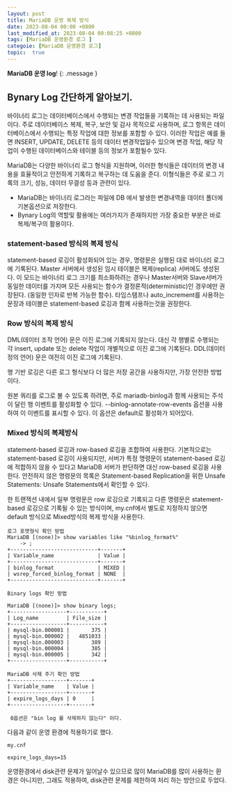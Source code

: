 ```yaml
---
layout: post
title: MariaDB 운영 복제 방식
date: 2023-08-04 00:00 +0800
last_modified_at: 2023-08-04 00:08:25 +0800
tags: [MariaDB 운영환경 로그 ]
categoie: [MariaDB 운영환경 로그]
topic:  true
---
```

**MariaDB 운영 log**!
{: .message }

## Bynary Log 간단하게 알아보기.

바이너리 로그는 데이터베이스에서 수행되는 변경 작업들을 기록하는 데 사용되는 파일이다. 주로 데이터베이스 복제, 복구, 보안 및 감사 목적으로 사용하며, 로그 항목은 데이터베이스에서 수행되는 특정 작업에 대한 정보를 포함할 수 있다.
이러한 작업은 예를 들면 INSERT, UPDATE, DELETE 등의 데이터 변경작업일수 있으며 변경 작업, 해당 작업이 수행된 데이터베이스와 테이블 등의 정보가 포함될수 있다.

MariaDB는 다양한 바이너리 로그 형식을 지원하며, 이러한 형식들은 데이터의 변경 내용을 효율적이고 안전하게 기록하고 복구하는 데 도움을 준다. 이형식들은 주로 로그 기록의 크기, 성능, 데이터 무결성 등과 관련이 있다.

* MariaDB는 바이너리 로그라는 파일에 DB 에서 발생한 변경내역을 데이터 폴더에 기본옵션으로 저장한다.
* Bynary Log의 역할및 활용에는 여러가지가 존재하지만 가장 중요한 부분은 바로 복제/복구의 활용이다.

### statement-based 방식의 복제 방식

statement-based 로깅이 활성화되어 있는 경우, 명령문은 실행된 대로 바이너리 로그에 기록된다. Master 서버에서 생성된 임시 테이블은 복제(replica) 서버에도 생성된다. 이 모드는 바이너리 로그 크기를 최소화하려는 경우나 Master서버와 Slave서버가 동일한 데이터를 가지며 모든 사용되는 함수가 결정론적(deterministic)인 경우에만 권장된다. (동일한 인자로 반복 가능한 함수). 타임스탬프나 auto_increment를 사용하는 문장과 테이블은 statement-based 로깅과 함께 사용하는것을 권장한다.

### Row 방식의 복제 방식
DML(데이터 조작 언어) 문은 이진 로그에 기록되지 않는다. 대신 각 행별로 수행되는 각 insert, update 또는 delete 작업이 개별적으로 이진 로그에 기록된다. DDL(데이터 정의 언어) 문은 여전히 이진 로그에 기록된다.

행 기반 로깅은 다른 로그 형식보다 더 많은 저장 공간을 사용하지만, 가장 안전한 방법이다. 

원본 쿼리를 로그로 볼 수 있도록 하려면, 주로 mariadb-binlog과 함께 사용되는 주석이 달린 행 이벤트를 활성화할 수 있다. --binlog-annotate-row-events 옵션을 사용하여 이 이벤트를 표시할 수 있다. 이 옵션은 default로 활성화가 되어있다.

### Mixed 방식의 복제방식
statement-based 로깅과 row-based 로깅을 조합하여 사용한다. 기본적으로는 statement-based 로깅이 사용되지만, 서버가 특정 명령문이 statement-based 로깅에 적합하지 않을 수 있다고 MariaDB 서버가 판단하면 대신 row-based 로깅을 사용한다. 안전하지 않은 명령문의 목록은 Statement-based Replication을 위한 Unsafe Statements: Unsafe Statements에서 확인할 수 있다.

한 트랜잭션 내에서 일부 명령문은 row 로깅으로 기록되고 다른 명령문은 statement-based 로깅으로 기록될 수 있는 방식이며,
my.cnf에서 별도로 지정하지 않으면 default 방식으로 Mixed방식의 복제 방식을 사용한다.

```
로그 포맷형식 확인 방법
MariaDB [(none)]> show variables like "%binlog_format%"
    -> ;
+----------------------------+-------+
| Variable_name              | Value |
+----------------------------+-------+
| binlog_format              | MIXED |
| wsrep_forced_binlog_format | NONE  |
+----------------------------+-------+

```

```
Binary logs 확인 방법

MariaDB [(none)]> show binary logs;
+------------------+-----------+
| Log_name         | File_size |
+------------------+-----------+
| mysql-bin.000001 |       375 |
| mysql-bin.000002 |   4851033 |
| mysql-bin.000003 |       389 |
| mysql-bin.000004 |       385 |
| mysql-bin.000005 |       342 |
+------------------+-----------+

MariaDB 삭제 주기 확인 방법
+------------------+-------+
| Variable_name    | Value |
+------------------+-------+
| expire_logs_days | 0     |
+------------------+-------+

 0옵션은 "bin log 를 삭제하지 않는다" 이다.

```

다음과 같이 운영 환경에 적용하기로 했다.

```
my.cnf

expire_logs_days=15
```

운영환경에서 disk관련 문제가 일어날수 있으므로 많이 MariaDB를 많이 사용하는 환경은 아니지만, 그래도 적용하여, disk관련 문제를 제한하여 처리 하는 방안으로 두었다.



